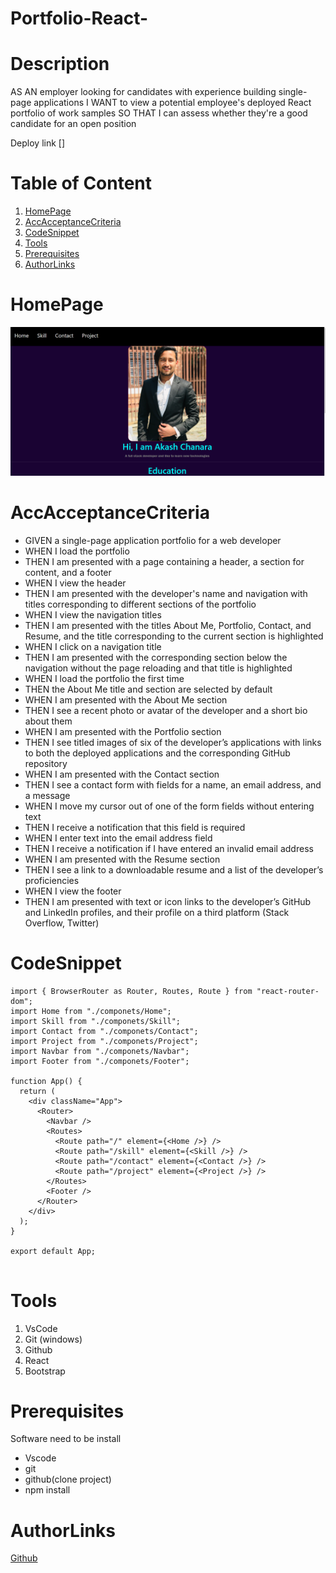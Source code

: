 # Portfolio-React-

# Description

AS AN employer looking for candidates with experience building single-page applications
I WANT to view a potential employee's deployed React portfolio of work samples
SO THAT I can assess whether they're a good candidate for an open position

Deploy link []

# Table of Content

1. [HomePage](#homepage)
2. [AccAcceptanceCriteria](#accAcceptancecriteria)
3. [CodeSnippet](#codesnippet)
4. [Tools](#tools)
5. [Prerequisites](#prerequisites)
6. [AuthorLinks](#authorlinks)

# HomePage

![pic](./portfolio-react/src/img/react.png)

# AccAcceptanceCriteria

- GIVEN a single-page application portfolio for a web developer
- WHEN I load the portfolio
- THEN I am presented with a page containing a header, a section for content, and a footer
- WHEN I view the header
- THEN I am presented with the developer's name and navigation with titles corresponding to different sections of the portfolio
- WHEN I view the navigation titles
- THEN I am presented with the titles About Me, Portfolio, Contact, and Resume, and the title corresponding to the current section is highlighted
- WHEN I click on a navigation title
- THEN I am presented with the corresponding section below the navigation without the page reloading and that title is highlighted
- WHEN I load the portfolio the first time
- THEN the About Me title and section are selected by default
- WHEN I am presented with the About Me section
- THEN I see a recent photo or avatar of the developer and a short bio about them
- WHEN I am presented with the Portfolio section
- THEN I see titled images of six of the developer’s applications with links to both the deployed applications and the corresponding GitHub repository
- WHEN I am presented with the Contact section
- THEN I see a contact form with fields for a name, an email address, and a message
- WHEN I move my cursor out of one of the form fields without entering text
- THEN I receive a notification that this field is required
- WHEN I enter text into the email address field
- THEN I receive a notification if I have entered an invalid email address
- WHEN I am presented with the Resume section
- THEN I see a link to a downloadable resume and a list of the developer’s proficiencies
- WHEN I view the footer
- THEN I am presented with text or icon links to the developer’s GitHub and LinkedIn profiles, and their profile on a third platform (Stack Overflow, Twitter)

# CodeSnippet

```import "./App.css";
import { BrowserRouter as Router, Routes, Route } from "react-router-dom";
import Home from "./componets/Home";
import Skill from "./componets/Skill";
import Contact from "./componets/Contact";
import Project from "./componets/Project";
import Navbar from "./componets/Navbar";
import Footer from "./componets/Footer";

function App() {
  return (
    <div className="App">
      <Router>
        <Navbar />
        <Routes>
          <Route path="/" element={<Home />} />
          <Route path="/skill" element={<Skill />} />
          <Route path="/contact" element={<Contact />} />
          <Route path="/project" element={<Project />} />
        </Routes>
        <Footer />
      </Router>
    </div>
  );
}

export default App;


```

# Tools

1. VsCode
2. Git (windows)
3. Github
4. React
5. Bootstrap

# Prerequisites

Software need to be install

- Vscode
- git
- github(clone project)
- npm install

# AuthorLinks

[Github](https://github.com/akash2040/Portfolio-React-)
